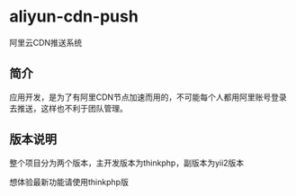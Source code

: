 # aliyun-cdn-push
阿里云CDN推送系统

## 简介

应用开发，是为了有阿里CDN节点加速而用的，不可能每个人都用阿里账号登录去推送，这样也不利于团队管理。

## 版本说明

整个项目分为两个版本，主开发版本为thinkphp，副版本为yii2版本

  想体验最新功能请使用thinkphp版
  